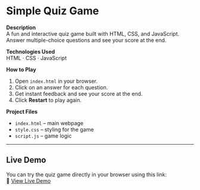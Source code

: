 # Simple Quiz Game

**Description**  
A fun and interactive quiz game built with HTML, CSS, and JavaScript. Answer multiple-choice questions and see your score at the end.

**Technologies Used**  
HTML · CSS · JavaScript

**How to Play**  
1. Open `index.html` in your browser.  
2. Click on an answer for each question.  
3. Get instant feedback and see your score at the end.  
4. Click **Restart** to play again.

**Project Files**  
- `index.html` – main webpage  
- `style.css` – styling for the game  
- `script.js` – game logic

---

## Live Demo
You can try the quiz game directly in your browser using this link:  
🔗 [View Live Demo]( https://2806shreya.github.io/QUIZ-GAME/)
